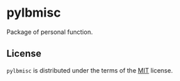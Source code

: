 # pylbmisc

Package of personal function.

## License

`pylbmisc` is distributed under the terms of the [MIT](https://spdx.org/licenses/MIT.html) license.
